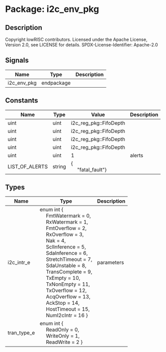 # Package: i2c_env_pkg

## Description

Copyright lowRISC contributors.
 Licensed under the Apache License, Version 2.0, see LICENSE for details.
 SPDX-License-Identifier: Apache-2.0
 

## Signals

| Name        | Type       | Description |
| ----------- | ---------- | ----------- |
| i2c_env_pkg | endpackage |             |
## Constants

| Name           | Type   | Value                                               | Description |
| -------------- | ------ | --------------------------------------------------- | ----------- |
| uint           | uint   | i2c_reg_pkg::FifoDepth                              |             |
| uint           | uint   | i2c_reg_pkg::FifoDepth                              |             |
| uint           | uint   | i2c_reg_pkg::FifoDepth                              |             |
| uint           | uint   | i2c_reg_pkg::FifoDepth                              |             |
| uint           | uint   | 1                                                   | alerts      |
| LIST_OF_ALERTS | string | {<br><span style="padding-left:20px">"fatal_fault"} |             |
## Types

| Name        | Type                                                                                                                                                                                                                                                                                                                                                                                                                                                                                                                                                                                                                                                                                                                                                                                                                                                                                                                                                                                                                                                                             | Description |
| ----------- | -------------------------------------------------------------------------------------------------------------------------------------------------------------------------------------------------------------------------------------------------------------------------------------------------------------------------------------------------------------------------------------------------------------------------------------------------------------------------------------------------------------------------------------------------------------------------------------------------------------------------------------------------------------------------------------------------------------------------------------------------------------------------------------------------------------------------------------------------------------------------------------------------------------------------------------------------------------------------------------------------------------------------------------------------------------------------------- | ----------- |
| i2c_intr_e  | enum int {<br><span style="padding-left:20px">     FmtWatermark   = 0,<br><span style="padding-left:20px">     RxWatermark    = 1,<br><span style="padding-left:20px">     FmtOverflow    = 2,<br><span style="padding-left:20px">     RxOverflow     = 3,<br><span style="padding-left:20px">     Nak            = 4,<br><span style="padding-left:20px">     SclInference   = 5,<br><span style="padding-left:20px">     SdaInference   = 6,<br><span style="padding-left:20px">     StretchTimeout = 7,<br><span style="padding-left:20px">     SdaUnstable    = 8,<br><span style="padding-left:20px">     TransComplete  = 9,<br><span style="padding-left:20px">     TxEmpty        = 10,<br><span style="padding-left:20px">     TxNonEmpty     = 11,<br><span style="padding-left:20px">     TxOverflow     = 12,<br><span style="padding-left:20px">     AcqOverflow    = 13,<br><span style="padding-left:20px">     AckStop        = 14,<br><span style="padding-left:20px">     HostTimeout    = 15,<br><span style="padding-left:20px">     NumI2cIntr     = 16   } | parameters  |
| tran_type_e | enum int {<br><span style="padding-left:20px">     ReadOnly  = 0,<br><span style="padding-left:20px">     WriteOnly = 1,<br><span style="padding-left:20px">     ReadWrite = 2   }                                                                                                                                                                                                                                                                                                                                                                                                                                                                                                                                                                                                                                                                                                                                                                                                                                                                                               |             |
